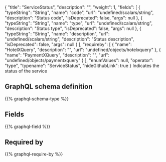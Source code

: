 {
  "title": "ServiceStatus",
  "description": "",
  "weight": 1,
  "fields": [
    {
      "typeString": "String",
      "name": "code",
      "url": "undefined/scalars/string",
      "description": "Status code",
      "isDeprecated": false,
      "args": null
    },
    {
      "typeString": "String",
      "name": "type",
      "url": "undefined/scalars/string",
      "description": "Status type",
      "isDeprecated": false,
      "args": null
    },
    {
      "typeString": "String",
      "name": "description",
      "url": "undefined/scalars/string",
      "description": "Status description",
      "isDeprecated": false,
      "args": null
    }
  ],
  "requireby": [
    {
      "name": "HotelXQuery",
      "description": "",
      "url": "undefined/objects/hotelxquery"
    },
    {
      "name": "PaymentXQuery",
      "description": "",
      "url": "undefined/objects/paymentxquery"
    }
  ],
  "enumValues": null,
  "operator": "type",
  "typename": "ServiceStatus",
  "hideGithubLink": true
}
Indicates the status of the service
## GraphQL schema definition

{{% graphql-schema-type %}}

## Fields

{{% graphql-field %}}

## Required by

{{% graphql-require-by %}}
